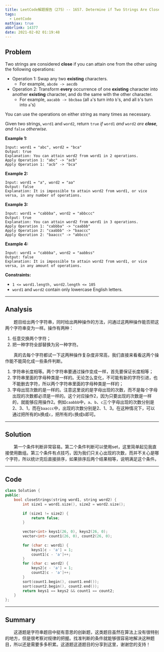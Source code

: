 ```yaml
---
title: LeetCode解题报告（275）-- 1657. Determine if Two Strings Are Close
tags:
  - LeetCode
mathjax: true
abbrlink: 14377
date: 2021-02-02 01:19:48
---
```


## Problem

Two strings are considered **close** if you can attain one from the other using the following operations:

- Operation 1: Swap any two **existing** characters.
  - For example, `abcde -> aecdb`
- Operation 2: Transform **every** occurrence of one **existing** character into another **existing** character, and do the same with the other character.
  - For example, `aacabb -> bbcbaa` (all `a`'s turn into `b`'s, and all `b`'s turn into `a`'s)

You can use the operations on either string as many times as necessary.

Given two strings, `word1` and `word2`, return `true` *if* `word1` *and* `word2` *are **close**, and* `false` *otherwise.*

<!-- more -->

**Example 1:**

```
Input: word1 = "abc", word2 = "bca"
Output: true
Explanation: You can attain word2 from word1 in 2 operations.
Apply Operation 1: "abc" -> "acb"
Apply Operation 1: "acb" -> "bca"
```

**Example 2:**

```
Input: word1 = "a", word2 = "aa"
Output: false
Explanation: It is impossible to attain word2 from word1, or vice versa, in any number of operations.
```

**Example 3:**

```
Input: word1 = "cabbba", word2 = "abbccc"
Output: true
Explanation: You can attain word2 from word1 in 3 operations.
Apply Operation 1: "cabbba" -> "caabbb"
Apply Operation 2: "caabbb" -> "baaccc"
Apply Operation 2: "baaccc" -> "abbccc"
```

**Example 4:**

```
Input: word1 = "cabbba", word2 = "aabbss"
Output: false
Explanation: It is impossible to attain word2 from word1, or vice versa, in any amount of operations.
```

**Constraints:**

- `1 <= word1.length, word2.length <= 105`
- `word1` and `word2` contain only lowercase English letters.

------

## Analysis

&emsp;&emsp;题目给出两个字符串，同时给出两种操作的方法，问通过这两种操作能否把这两个字符串变为一样。操作有两种：

1. 任意交换两个字符；
2. 把一种字符全部替换为另一种字符。

&emsp;&emsp;真的去每个字符都试一下这两种操作复杂度非常高，我们直接来看看这两个操作能不能简化成一些条件判断。

1. 字符串长度相等。两个字符串要通过操作变成一样，首先要保证长度相等；
2. 字符串里面的字母种类是一样的。无论怎么变化，不可能有新的字符引进，也不能删去字符，所以两个字符串里面的字母种类是一样的；
3. 字母出现次数的是一样的。注意这里说的是字母出现的次数，而不是每个字母出现的次数都必须是一样的。这个对应操作2，因为只要出现的次数是一样的，就能够应用操作2。例如`caabbb`中，`a`、`b`、`c`三个字母出现的次数分别是2、3、1，而在`baaccc`中，出现的次数分别是2、1、3。在这种情况下，可以通过把所有的`b`换成`c`，把所有的`c`换成`b`即可。

------

## Solution

&emsp;&emsp;第一个条件判断非常容易。第二个条件判断可以使用set，这里简单起见我直接使用数组。第三个条件有点技巧，因为我们只关心出现的次数，而并不关心是哪个字符，所以统计完后直接排序，如果排序后两个结果相等，说明满足这个条件。

------

## Code

```c++
class Solution {
public:
    bool closeStrings(string word1, string word2) {
        int size1 = word1.size(), size2 = word2.size();
        
        if (size1 != size2) {
            return false;
        }
        
        vector<int> keys1(26, 0), keys2(26, 0);
        vector<int> count1(26, 0), count2(26, 0);
        
        for (char c: word1) {
            keys1[c - 'a'] = 1;
            count1[c - 'a']++;
        }
        for (char c: word2) {
            keys2[c - 'a'] = 1;
            count2[c - 'a']++;
        }
        sort(count1.begin(), count1.end());
        sort(count2.begin(), count2.end());
        return keys1 == keys2 && count1 == count2;
    }
};
```

------

## Summary

&emsp;&emsp;这道题是字符串题目中挺有意思的创新题，这类题目虽然在算法上没有很特别的地方，但是很考察对规律的把握。找准判断的条件就能够很容易地解决这种题目，所以还是需要多多积累。这道题这道题目的分享到这里，谢谢您的支持！
